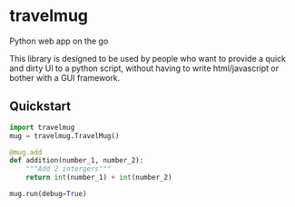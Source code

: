 # travelmug
Python web app on the go

This library is designed to be used by people who want to provide a quick and dirty UI to a python script, without having to write html/javascript or bother with a GUI framework.

## Quickstart

```python
import travelmug
mug = travelmug.TravelMug()

@mug.add
def addition(number_1, number_2):
    """Add 2 intergers"""
    return int(number_1) + int(number_2)

mug.run(debug=True)
```
